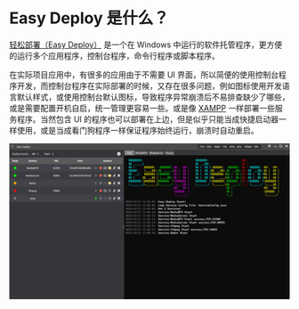 # Easy Deploy 是什么？
[轻松部署（Easy Deploy）](/zh/EasyDeploy/) 是一个在 Windows 中运行的软件托管程序，更方便的运行多个应用程序，控制台程序，命令行程序或脚本程序。

在实际项目应用中，有很多的应用由于不需要 UI 界面，所以简便的使用控制台程序开发，而控制台程序在实际部署的时候，又存在很多问题，例如图标使用开发语言默认样式，或使用控制台默认图标，导致程序异常崩溃后不易排查缺少了哪些，或是需要配置开机自启，统一管理更容易一些。或是像 [XAMPP](https://www.apachefriends.org/index.html) 一样部署一些服务程序。当然包含 UI 的程序也可以部署在上边，但是似乎只能当成快捷启动器一样使用，或是当成看门狗程序一样保证程序始终运行，崩溃时自动重启。

<img src="https://raw.githubusercontent.com/iceelves/EasyDeploy/refs/heads/main/images/MainWindow.jpg"/>
